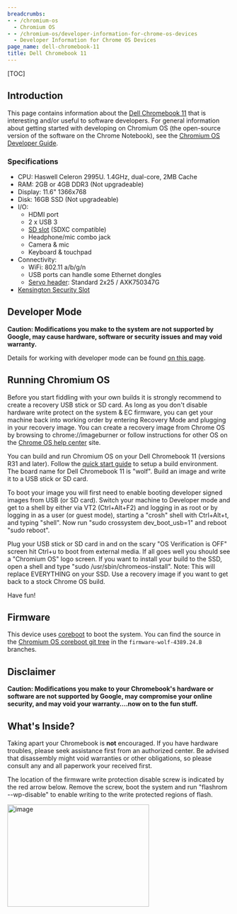 ```yaml
---
breadcrumbs:
- - /chromium-os
  - Chromium OS
- - /chromium-os/developer-information-for-chrome-os-devices
  - Developer Information for Chrome OS Devices
page_name: dell-chromebook-11
title: Dell Chromebook 11
---
```


[TOC]

## Introduction

This page contains information about the [Dell Chromebook
11](http://www.google.com/intl/en/chrome/education/devices/chromebooks.html#d11)
that is interesting and/or useful to software developers. For general
information about getting started with developing on Chromium OS (the
open-source version of the software on the Chrome Notebook), see the [Chromium
OS Developer Guide](http://www.chromium.org/chromium-os/developer-guide).

### Specifications

*   CPU: Haswell Celeron 2995U. 1.4GHz, dual-core, 2MB Cache
*   RAM: 2GB or 4GB DDR3 (Not upgradeable)
*   Display: 11.6" 1366x768
*   Disk: 16GB SSD (Not upgradeable)
*   I/O:
    *   HDMI port
    *   2 x USB 3
    *   [SD slot](http://en.wikipedia.org/wiki/Secure_Digital) (SDXC
                compatible)
    *   Headphone/mic combo jack
    *   Camera & mic
    *   Keyboard & touchpad
*   Connectivity:
    *   WiFi: 802.11 a/b/g/n
    *   USB ports can handle some Ethernet dongles
    *   [Servo header](/chromium-os/servo): Standard 2x25 / AXK750347G
*   [Kensington Security
            Slot](http://en.wikipedia.org/wiki/Kensington_Security_Slot)

## Developer Mode

**Caution: Modifications you make to the system are not supported by Google, may
cause hardware, software or security issues and may void warranty.**

Details for working with developer mode can be found [on this
page](/chromium-os/developer-information-for-chrome-os-devices/acer-c720-chromebook).

## Running Chromium OS

Before you start fiddling with your own builds it is strongly recommend to
create a recovery USB stick or SD card. As long as you don't disable hardware
write protect on the system & EC firmware, you can get your machine back into
working order by entering Recovery Mode and plugging in your recovery image. You
can create a recovery image from Chrome OS by browsing to chrome://imageburner
or follow instructions for other OS on the [Chrome OS help
center](https://support.google.com/chromebook/answer/1080595?hl=en) site.

You can build and run Chromium OS on your Dell Chromebook 11 (versions R31 and
later). Follow the [quick start
guide](http://www.chromium.org/chromium-os/quick-start-guide) to setup a build
environment. The board name for Dell Chromebook 11 is "wolf". Build an image and
write it to a USB stick or SD card.

To boot your image you will first need to enable booting developer signed images
from USB (or SD card). Switch your machine to Developer mode and get to a shell
by either via VT2 (Ctrl+Alt+F2) and logging in as root or by logging in as a
user (or guest mode), starting a "crosh" shell with Ctrl+Alt+t, and typing
"shell". Now run "sudo crossystem dev_boot_usb=1" and reboot "sudo reboot".

Plug your USB stick or SD card in and on the scary "OS Verification is OFF"
screen hit Ctrl+u to boot from external media. If all goes well you should see a
"Chromium OS" logo screen. If you want to install your build to the SSD, open a
shell and type "sudo /usr/sbin/chromeos-install". Note: This will replace
EVERYTHING on your SSD. Use a recovery image if you want to get back to a stock
Chrome OS build.

Have fun!

## Firmware

This device uses [coreboot](http://www.coreboot.org/) to boot the system. You
can find the source in the [Chromium OS coreboot git
tree](https://chromium.googlesource.com/chromiumos/third_party/coreboot/+/firmware-wolf-4389.24.B)
in the `firmware-wolf-4389.24.B` branches.

## Disclaimer

**Caution: Modifications you make to your Chromebook's hardware or software are
not supported by Google, may compromise your online security, and may void your
warranty....now on to the fun stuff.**

## What's Inside?

Taking apart your Chromebook is **not** encouraged. If you have hardware
troubles, please seek assistance first from an authorized center. Be advised
that disassembly might void warranties or other obligations, so please consult
any and all paperwork your received first.

The location of the firmware write protection disable screw is indicated by the
red arrow below. Remove the screw, boot the system and run "flashrom
--wp-disable" to enable writing to the write protected regions of flash.

[<img alt="image"
src="/chromium-os/developer-information-for-chrome-os-devices/dell-chromebook-11/Selection_459.png"
height=231
width=320>](/chromium-os/developer-information-for-chrome-os-devices/dell-chromebook-11/Selection_459.png)